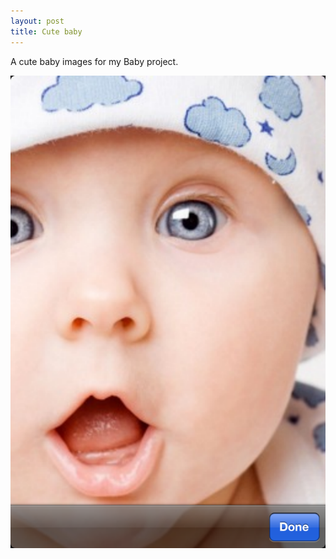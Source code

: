 ```yaml
---
layout: post
title: Cute baby
---
```

A cute baby images for my Baby project.
  
  
![](/images/4005031e-d993-4d29-8932-27c2b168dad7/ios-simulator-screen-shot-feb-28,-2013-6.45.49-pm.png)